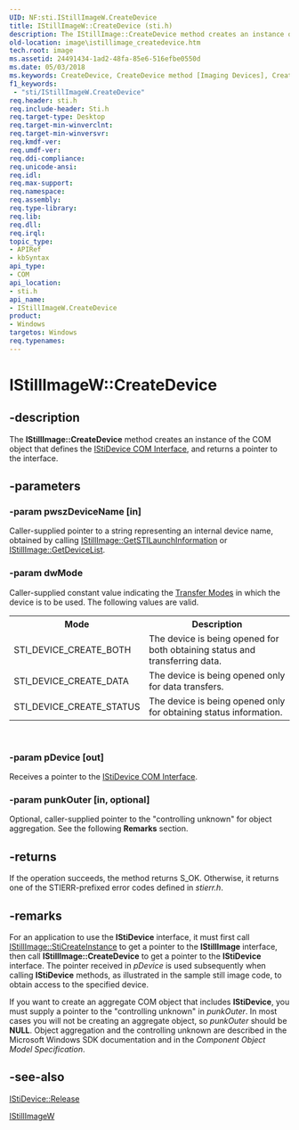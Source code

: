 ```yaml
---
UID: NF:sti.IStillImageW.CreateDevice
title: IStillImageW::CreateDevice (sti.h)
description: The IStillImage::CreateDevice method creates an instance of the COM object that defines the IStiDevice COM Interface, and returns a pointer to the interface.
old-location: image\istillimage_createdevice.htm
tech.root: image
ms.assetid: 24491434-1ad2-48fa-85e6-516efbe0550d
ms.date: 05/03/2018
ms.keywords: CreateDevice, CreateDevice method [Imaging Devices], CreateDevice method [Imaging Devices],IStillImageW interface, IStillImageW interface [Imaging Devices],CreateDevice method, IStillImageW.CreateDevice, IStillImageW::CreateDevice, image.istillimage_createdevice, sti/IStillImageW::CreateDevice, stifnc_07253e3c-b24e-4557-885f-3e17fb5dc293.xml
f1_keywords:
 - "sti/IStillImageW.CreateDevice"
req.header: sti.h
req.include-header: Sti.h
req.target-type: Desktop
req.target-min-winverclnt: 
req.target-min-winversvr: 
req.kmdf-ver: 
req.umdf-ver: 
req.ddi-compliance: 
req.unicode-ansi: 
req.idl: 
req.max-support: 
req.namespace: 
req.assembly: 
req.type-library: 
req.lib: 
req.dll: 
req.irql: 
topic_type:
- APIRef
- kbSyntax
api_type:
- COM
api_location:
- sti.h
api_name:
- IStillImageW.CreateDevice
product:
- Windows
targetos: Windows
req.typenames: 
---
```


# IStillImageW::CreateDevice


## -description


The <b>IStillImage::CreateDevice</b> method creates an instance of the COM object that defines the <a href="https://docs.microsoft.com/windows-hardware/drivers/image/istidevice-com-interface">IStiDevice COM Interface</a>, and returns a pointer to the interface.


## -parameters




### -param pwszDeviceName [in]

Caller-supplied pointer to a string representing an internal device name, obtained by calling <a href="https://docs.microsoft.com/previous-versions/windows/hardware/drivers/ff543790(v=vs.85)">IStillImage::GetSTILaunchInformation</a> or <a href="https://docs.microsoft.com/previous-versions/windows/hardware/drivers/ff543784(v=vs.85)">IStillImage::GetDeviceList</a>.


### -param dwMode

Caller-supplied constant value indicating the <a href="https://docs.microsoft.com/windows-hardware/drivers/image/transfer-modes">Transfer Modes</a> in which the device is to be used. The following values are valid.

<table>
<tr>
<th>Mode</th>
<th>Description</th>
</tr>
<tr>
<td>
STI_DEVICE_CREATE_BOTH

</td>
<td>
The device is being opened for both obtaining status and transferring data.

</td>
</tr>
<tr>
<td>
STI_DEVICE_CREATE_DATA

</td>
<td>
The device is being opened only for data transfers.

</td>
</tr>
<tr>
<td>
STI_DEVICE_CREATE_STATUS

</td>
<td>
The device is being opened only for obtaining status information.

</td>
</tr>
</table>
 


### -param pDevice [out]

Receives a pointer to the <a href="https://docs.microsoft.com/windows-hardware/drivers/image/istidevice-com-interface">IStiDevice COM Interface</a>.


### -param punkOuter [in, optional]

Optional, caller-supplied pointer to the "controlling unknown" for object aggregation. See the following <b>Remarks</b> section.


## -returns



If the operation succeeds, the method returns S_OK. Otherwise, it returns one of the STIERR-prefixed error codes defined in <i>stierr.h</i>.




## -remarks



For an application to use the <b>IStiDevice</b> interface, it must first call <a href="https://docs.microsoft.com/previous-versions/windows/hardware/drivers/ff543804(v=vs.85)">IStillImage::StiCreateInstance</a> to get a pointer to the <b>IStillImage</b> interface, then call <b>IStillImage::CreateDevice</b> to get a pointer to the <b>IStiDevice</b> interface. The pointer received in <i>pDevice</i> is used subsequently when calling <b>IStiDevice</b> methods, as illustrated in the sample still image code, to obtain access to the specified device.

If you want to create an aggregate COM object that includes <b>IStiDevice</b>, you must supply a pointer to the "controlling unknown" in <i>punkOuter</i>. In most cases you will not be creating an aggregate object, so <i>punkOuter</i> should be <b>NULL</b>. Object aggregation and the controlling unknown are described in the Microsoft Windows SDK documentation and in the <i>Component Object Model Specification</i>.




## -see-also




<a href="https://docs.microsoft.com/windows-hardware/drivers/ddi/sti/nf-sti-istidevice-release">IStiDevice::Release</a>



<a href="https://docs.microsoft.com/windows-hardware/drivers/ddi/_image/index">IStillImageW</a>
 

 

